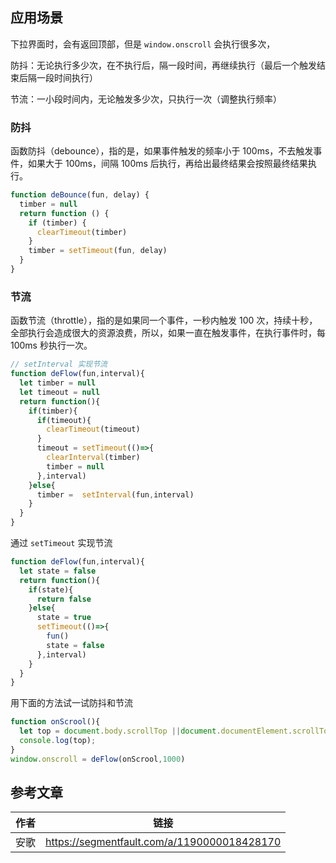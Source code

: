 ## 应用场景

下拉界面时，会有返回顶部，但是 `window.onscroll` 会执行很多次，

防抖：无论执行多少次，在不执行后，隔一段时间，再继续执行（最后一个触发结束后隔一段时间执行）

节流：一小段时间内，无论触发多少次，只执行一次（调整执行频率）

### 防抖

函数防抖（debounce），指的是，如果事件触发的频率小于 100ms，不去触发事件，如果大于 100ms，间隔 100ms 后执行，再给出最终结果会按照最终结果执行。

```js
function deBounce(fun, delay) {
  timber = null
  return function () {
    if (timber) {
      clearTimeout(timber)
    }
    timber = setTimeout(fun, delay)
  }
}
```

### 节流

函数节流（throttle），指的是如果同一个事件，一秒内触发 100 次，持续十秒，全部执行会造成很大的资源浪费，所以，如果一直在触发事件，在执行事件时，每 100ms 秒执行一次。

```js
// setInterval 实现节流
function deFlow(fun,interval){
  let timber = null
  let timeout = null
  return function(){
    if(timber){
      if(timeout){
        clearTimeout(timeout)
      }
      timeout = setTimeout(()=>{
        clearInterval(timber)
        timber = null
      },interval)
    }else{
      timber =  setInterval(fun,interval)
    }
  }
}
```

通过 `setTimeout` 实现节流

```js
function deFlow(fun,interval){
  let state = false
  return function(){
    if(state){
      return false
    }else{
      state = true
      setTimeout(()=>{
        fun()
        state = false
      },interval)
    }
  }
}
```

用下面的方法试一试防抖和节流

```js
function onScrool(){
  let top = document.body.scrollTop ||document.documentElement.scrollTop
  console.log(top);
}
window.onscroll = deFlow(onScrool,1000) 
```



## 参考文章

| 作者 | 链接                                        |
| ---- | ------------------------------------------- |
| 安歌 | https://segmentfault.com/a/1190000018428170 |

